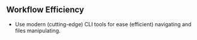 ## Workflow Efficiency

- Use modern (cutting-edge) CLI tools for ease (efficient) navigating and files manipulating.